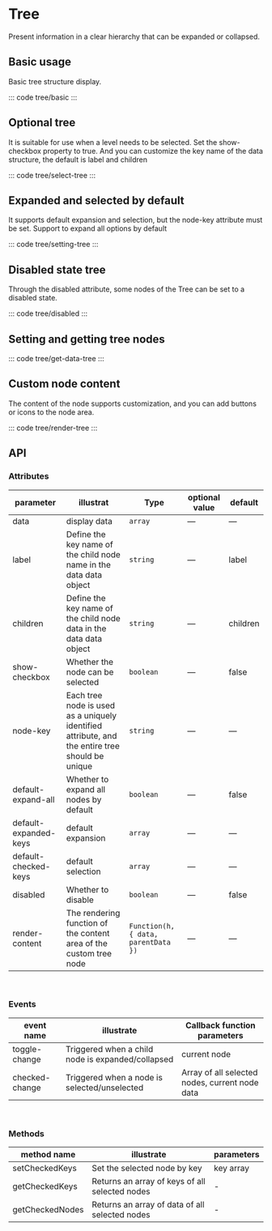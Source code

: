 <script setup>
import basic from 'exam/tree/basic.vue'
import selectTree from 'exam/tree/select-tree.vue'
import settingTree from 'exam/tree/setting-tree.vue'
import disabled from 'exam/tree/disabled.vue'
import getDataTree from 'exam/tree/get-data-tree.vue'
import renderTree from 'exam/tree/render-tree.vue'
</script>

# Tree

Present information in a clear hierarchy that can be expanded or collapsed.

## Basic usage

Basic tree structure display.

::: code tree/basic
<basic></basic>
:::

## Optional tree

It is suitable for use when a level needs to be selected. Set the show-checkbox property to true. And you can customize the key name of the data structure, the default is label and children

::: code tree/select-tree
<selectTree></selectTree>
:::

## Expanded and selected by default

It supports default expansion and selection, but the node-key attribute must be set. Support to expand all options by default

::: code tree/setting-tree
<settingTree></settingTree>
:::

## Disabled state tree

Through the disabled attribute, some nodes of the Tree can be set to a disabled state.

::: code tree/disabled
<disabled></disabled>
:::

## Setting and getting tree nodes

::: code tree/get-data-tree
<getDataTree></getDataTree>
:::

## Custom node content

The content of the node supports customization, and you can add buttons or icons to the node area.

::: code tree/render-tree
<renderTree></renderTree>
:::

## API

### Attributes

| parameter             | illustrat                                                                                       | Type                                | optional value | default  |
| --------------------- | ----------------------------------------------------------------------------------------------- | ----------------------------------- | -------------- | -------- |
| data                  | display data                                                                                    | `array`                             | —              | —        |
| label                 | Define the key name of the child node name in the data data object                              | `string`                            | —              | label    |
| children              | Define the key name of the child node data in the data data object                              | `string`                            | —              | children |
| show-checkbox         | Whether the node can be selected                                                                | `boolean`                           | —              | false    |
| node-key              | Each tree node is used as a uniquely identified attribute, and the entire tree should be unique | `string`                            | —              | —        |
| default-expand-all    | Whether to expand all nodes by default                                                          | `boolean`                           | —              | false    |
| default-expanded-keys | default expansion                                                                               | `array`                             | —              | —        |
| default-checked-keys  | default selection                                                                               | `array`                             | —              | —        |
| disabled              | Whether to disable                                                                              | `boolean`                           | —              | false    |
| render-content        | The rendering function of the content area of the custom tree node                              | `Function(h, { data, parentData })` | —              | —        |

<br/>

### Events

| event name     | illustrate                                        | Callback function parameters                   |
| -------------- | ------------------------------------------------- | ---------------------------------------------- |
| toggle-change  | Triggered when a child node is expanded/collapsed | current node                                   |
| checked-change | Triggered when a node is selected/unselected      | Array of all selected nodes, current node data |

<br/>

### Methods

| method name     | illustrate                                     | parameters |
| --------------- | ---------------------------------------------- | ---------- |
| setCheckedKeys  | Set the selected node by key                   | key array  |
| getCheckedKeys  | Returns an array of keys of all selected nodes | -          |
| getCheckedNodes | Returns an array of data of all selected nodes | -          |
